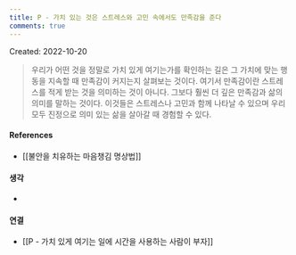 ```yaml
---
title: P - 가치 있는 것은 스트레스와 고민 속에서도 만족감을 준다
comments: true
---
```


Created: 2022-10-20

>우리가 어떤 것을 정말로 가치 있게 여기는가를 확인하는 길은 그 가치에 맞는 행동을 지속할 때 만족감이 커지는지 살펴보는 것이다. 여기서 만족감이란 스트레스를 적게 받는 것을 의미하는 것이 아니다. 그보다 훨씬 더 깊은 만족감과 삶의 의미를 말하는 것이다. 이것들은 스트레스나 고민과 함께 나타날 수 있으며 우리 모두 진정으로 의미 있는 삶을 살아갈 때 경험할 수 있다. 

#### References
- [[불안을 치유하는 마음챙김 명상법]]

#### 생각
- 

#### 연결
- [[P - 가치 있게 여기는 일에 시간을 사용하는 사람이 부자]]